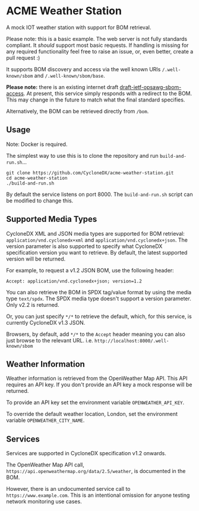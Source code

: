 # ACME Weather Station

A mock IOT weather station with support for BOM retrieval.

Please note: this is a basic example. The web server is not fully standards
compliant. It _should_ support most basic requests. If handling is
missing for any required functionality feel free to raise an issue, or,
even better, create a pull request :)

It supports BOM discovery and access via the well known URIs `/.well-known/sbom` and `/.well-known/sbom/base`.

**Please note:** there is an existing internet draft [draft-ietf-opsawg-sbom-access](https://datatracker.ietf.org/doc/html/draft-lear-opsawg-sbom-access-00).
At present, this service simply responds with a redirect to the BOM. This
may change in the future to match what the final standard specifies.

Alternatively, the BOM can be retrieved directly from `/bom`.

## Usage

Note: Docker is required.

The simplest way to use this is to clone the repository and run `build-and-run.sh`...

```
git clone https://github.com/CycloneDX/acme-weather-station.git
cd acme-weather-station
./build-and-run.sh
```

By default the service listens on port 8000. The `build-and-run.sh` script can
be modified to change this.

## Supported Media Types

CycloneDX XML and JSON media types are supported for BOM retrieval: `application/vnd.cyclonedx+xml` and
`application/vnd.cyclonedx+json`.
The version parameter is also supported to specify what CycloneDX specification
version you want to retrieve. By default, the latest supported version will be
returned.

For example, to request a v1.2 JSON BOM, use the following header:

```
Accept: application/vnd.cyclonedx+json; version=1.2
```

You can also retrieve the BOM in SPDX tag/value format by using the media type
`text/spdx`. The SPDX media type doesn't support a version parameter. Only v2.2 is returned.

Or, you can just specify `*/*` to retrieve the default, which, for this service,
is currently CycloneDX v1.3 JSON.

Browsers, by default, add `*/*` to the `Accept` header meaning you can also
just browse to the relevant URL. i.e. `http://localhost:8000/.well-known/sbom`

## Weather Information

Weather information is retrieved from the OpenWeather Map API. This API requires
an API key. If you don't provide an API key a mock response will be returned.

To provide an API key set the environment variable `OPENWEATHER_API_KEY`.

To override the default weather location, London, set the environment variable `OPENWEATHER_CITY_NAME`.

## Services

Services are supported in CycloneDX specification v1.2 onwards.

The OpenWeather Map API call, `https://api.openweathermap.org/data/2.5/weather`, is documented in the BOM.

However, there is an undocumented service call to `https://www.example.com`. This is an intentional omission for anyone testing network monitoring use cases.
